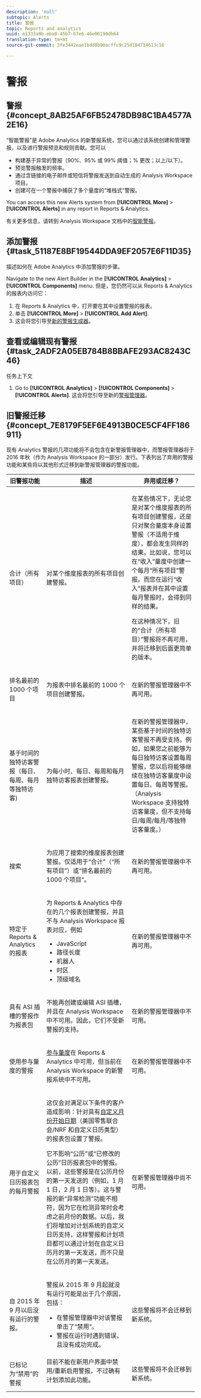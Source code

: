 ```yaml
---
description: 'null'
subtopic: Alerts
title: 警报
topic: Reports and analytics
uuid: e1333a9b-eba0-45b7-b7e6-46e06190db64
translation-type: tm+mt
source-git-commit: 3fe3442eae1bdd8b90acffc9c25d184714613c16

---
```



# 警报

## 警报 {#concept_8AB25AF6FB52478DB98C1BA4577A2E16}

“智能警报”是 Adobe Analytics 的新警报系统，您可以通过该系统创建和管理警报，以及进行警报预览和规则贡献。您可以

* 构建基于异常的警报（90%、95% 或 99% 阈值；% 更改；以上/以下）。
* 预览警报触发的频率。
* 通过含链接的电子邮件或短信将警报发送到自动生成的 Analysis Workspace 项目。
* 创建可在一个警报中捕获了多个量度的“堆栈式”警报。

You can access this new Alerts system from **[!UICONTROL More]** > **[!UICONTROL Alerts]** in any report in Reports &amp; Analytics.

有关更多信息，请转到 Analysis Workspace 文档中的[智能警报](https://docs.adobe.com/content/help/en/analytics/analyze/analysis-workspace/virtual-analyst/intelligent-alerts/intellligent-alerts.html)。

## 添加警报 {#task_51187E8BF19544DDA9EF2057E6F11D35}

描述如何在 Adobe Analytics 中添加警报的步骤。

<!-- 

t_add_an_alert.xml

 -->

Navigate to the new Alert Builder in the **[!UICONTROL Analytics]** > **[!UICONTROL Components]** menu. 但是，您仍然可以从 Reports &amp; Analytics 的报表内访问它：

1. 在 Reports &amp; Analytics 中，打开要在其中设置警报的报表。
1. 单击 **[!UICONTROL More]** > **[!UICONTROL Add Alert]**.
1. 这会将您引导至[新的警报生成器](https://docs.adobe.com/content/help/en/analytics/analyze/analysis-workspace/virtual-analyst/intelligent-alerts/alert-builder.html)。

## 查看或编辑现有警报 {#task_2ADF2A05EB784B8BBAFE293AC8243C46}

任务上下文

1. Go to **[!UICONTROL Analytics]** > **[!UICONTROL Components]** > **[!UICONTROL Alerts]**. 这会将您引导至新的[警报管理器](https://docs.adobe.com/content/help/en/analytics/analyze/analysis-workspace/virtual-analyst/intelligent-alerts/alert-manager.html)。

## 旧警报迁移 {#concept_7E8179F5EF6E4913B0CE5CF4FF186911}

现有 Analytics 警报的几项功能将不会包含在新警报管理器中，而警报管理器将于 2016 年秋（作为 Analysis Workspace 的一部分）发行。下表列出了弃用的警报功能和某些将以其他形式迁移到新警报管理器的警报功能。

<!-- 

deprecated_alerts.xml

 -->

<table id="table_9307013B16AC4AC7BFC6F4C440FCFDE4"> 
 <thead> 
  <tr> 
   <th colname="col1" class="entry"> 旧警报功能 </th> 
   <th colname="col2" class="entry"> 描述 </th> 
   <th colname="col3" class="entry"> 弃用或迁移？ </th> 
  </tr> 
 </thead>
 <tbody> 
  <tr> 
   <td colname="col1"> <p>合计（所有项目） </p> </td> 
   <td colname="col2"> <p>对某个维度报表的所有项目创建警报。 </p> </td> 
   <td colname="col3"> <p>在某些情况下，无论您是对某个维度报表的所有项目创建警报，还是只对聚合量度本身设置警报（不适用于维度），都会发生同样的结果。比如说，您可以在“收入”量度中创建一个每月“所有项目”警报。而您在运行“收入”报表并在其中设置每月警报时，会得到同样的结果。 </p> <p>在这种情况下，旧的“合计（所有项目）”警报将不再可用，并将迁移到后面更简单的版本。 </p> <p> </p> </td> 
  </tr> 
  <tr> 
   <td colname="col1"> <p>排名最前的 1000 个项目 </p> <p> </p> </td> 
   <td colname="col2"> <p>为报表中排名最前的 1000 个项目创建警报。 </p> </td> 
   <td colname="col3"> <p>在新的警报管理器中不再可用。 </p> </td> 
  </tr> 
  <tr> 
   <td colname="col1"> <p>基于时间的独特访客警报（每日、每周、每月等独特访客) </p> <p> </p> </td> 
   <td colname="col2"> <p>为每小时、每日、每周和每月独特访客报表创建警报。 </p> </td> 
   <td colname="col3"> <p>在新的警报管理器中，某些基于时间的独特访客警报不再受支持。例如，如果您之前能够为每日独特访客设置每周警报，您以后将能够继续在独特访客量度中设置每日、每周等警报。（Analysis Workspace 支持独特访客量度，但不支持每日/每周/每月/等独特访客量度。） </p> <p> </p> </td> 
  </tr> 
  <tr> 
   <td colname="col1"> <p>搜索 </p> </td> 
   <td colname="col2"> <p>为应用了搜索的维度报表创建警报。仅适用于“合计”（“所有项目”）或“排名最前的 1000 个项目”。 </p> <p> </p> </td> 
   <td colname="col3"> <p>在新的警报管理器中不再可用。 </p> </td> 
  </tr> 
  <tr> 
   <td colname="col1"> <p> 特定于 Reports &amp; Analytics 的报表 </p> </td> 
   <td colname="col2"> <p>为 Reports &amp; Analytics 中存在的几个报表创建警报，并且不与 Analysis Workspace 报表对应，例如 
     <ul id="ul_9A690970A5AE4ED39E664DF23EF3164F"> 
      <li id="li_E2F44EDBA1D945CEBAC4802ED714E7A1">JavaScript </li> 
      <li id="li_B847C6A988854F76824F099681705EC9">路径长度 </li> 
      <li id="li_4AF656460BC748E8802FAF258D01842F">机器人 </li> 
      <li id="li_A300D2803B244774839BEC23D3EB533A">时区 </li> 
      <li id="li_7A0B4CF92F4D47238B7B329EEC213322">顶级域名 </li> 
     </ul> </p> <p> </p> </td> 
   <td colname="col3"> <p>在新的警报管理器中不再可用。 </p> </td> 
  </tr> 
  <tr> 
   <td colname="col1"> <p>具有 ASI 插槽的警报作为报表包 </p> </td> 
   <td colname="col2"> <p>不能再创建或编辑 ASI 插槽，并且在 Analysis Workspace 中不可用。因此，它们不受新警报的支持。 </p> <p> </p> </td> 
   <td colname="col3"> <p>在新的警报管理器中不可用。 </p> </td> 
  </tr> 
  <tr> 
   <td colname="col1"> <p>使用参与量度的警报 </p> </td> 
   <td colname="col2"> <p> <a href="https://docs.adobe.com/content/help/en/analytics/components/variables/metrics/metrics-participation.html"  >参与量度</a>在 Reports &amp; Analytics 中可用，但当前在 Analysis Workspace 的新警报系统中不可用。 </p> <p> </p> </td> 
   <td colname="col3"> <p>在新的警报管理器中不可用。 </p> </td> 
  </tr> 
  <tr> 
   <td colname="col1"> <p>用于自定义日历报表包的每月警报 </p> </td> 
   <td colname="col2"> <p>这仅会对满足以下条件的客户造成影响：针对具有<a href="https://docs.adobe.com/content/help/en/analytics/analyze/report-builder/data-requests/date-ranges/custom-calendar.html"  >自定义月份开始日期</a>（美国零售联合会/NRF 和自定义日历类型）的报表包设置了警报。 </p> <p>它不影响“公历”或“已修改的公历”日历报表包中的警报。以前，这些警报是在公历月份的第一天发送的（例如，1 月 1 日，2 月 1 日等）。这与警报的新“异常检测”功能不相符，因为它在检测异常时会考虑之前月份的数据。以后，我们将增加对计划系统的自定义日历支持，这样警报和计划项目都可以通过计划在自定义日历月的第一天发送，而不只是在公历月的第一天发送。 </p> <p> </p> </td> 
   <td colname="col3"> <p>在新警报管理器中尚不可用。 </p> </td> 
  </tr> 
  <tr> 
   <td colname="col1"> <p>自 2015 年 9 月以后没有运行的警报。 </p> </td> 
   <td colname="col2"> <p>警报从 2015 年 9 月起就没有运行可能是出于几个原因，包括： </p> 
    <ul id="ul_15812938A2454537AF6ADDB039DE16BC"> 
     <li id="li_D079A819CEE04F609AF18C09EEE83F0D">在警报管理器中对该警报单击了“禁用”。 </li> 
     <li id="li_E23D01FA0B1341AD8BC1DDD16FB1366F">警报在运行时遇到错误，且没有成功完成。 </li> 
    </ul> <p> </p> </td> 
   <td colname="col3"> 这些警报将不会迁移到新系统。 </td> 
  </tr> 
  <tr> 
   <td colname="col1"> 已标记为“禁用”的警报 </td> 
   <td colname="col2"> 目前不能在新用户界面中禁用/重新启用警报，不过确有计划添加此功能。 <p> </p> </td> 
   <td colname="col3"> 这些警报将不会迁移到新系统。 </td> 
  </tr> 
 </tbody> 
</table>


